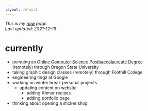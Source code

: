 ```yaml
---
layout: default
---
```


*This is my [now](https://nownownow.com/about) page.*  
*Last updated: 2021-12-19*

# currently
- pursuing an [Online Computer Science Postbaccalaureate Degree](https://eecs.oregonstate.edu/academic/online-cs-postbacc) (remotely) through Oregon State University
- taking graphic design classes (remotely) through Foothill College
- engineering tingz at Google
- working on winter break personal projects
  - updating content on website
    - adding Khmer recipes
    - adding portfolio page
- thinking about opening a sticker shop

